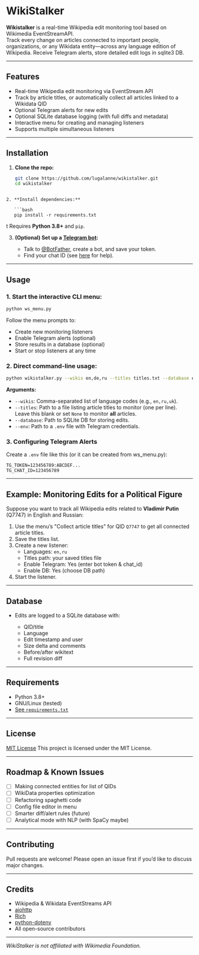 # WikiStalker

**Wikistalker** is a real-time Wikipedia edit monitoring tool based on Wikimedia EventStreamAPI.  
Track every change on articles connected to important people, organizations, or any Wikidata entity—across any language edition of Wikipedia. Receive Telegram alerts, store detailed edit logs in sqlite3 DB.

---
## Features

- Real-time Wikipedia edit monitoring via EventStream API
- Track by article titles, or automatically collect all articles linked to a Wikidata QID
- Optional Telegram alerts for new edits
- Optional SQLite database logging (with full diffs and metadata)
- Interactive menu for creating and managing listeners
- Supports multiple simultaneous listeners

---

## Installation

1. **Clone the repo:**
   ```bash
   git clone https://github.com/lugalanne/wikistalker.git
   cd wikistalker
```

2. **Install dependencies:**

   ```bash
   pip install -r requirements.txt
   ```
t
   Requires **Python 3.8+** and `pip`.

3. **(Optional) Set up a [Telegram bot](https://core.telegram.org/bots#creating-a-new-bot):**

   * Talk to [@BotFather](https://t.me/botfather), create a bot, and save your token.
   * Find your chat ID (see [here](https://stackoverflow.com/a/32423837) for help).
---

## Usage

### 1. **Start the interactive CLI menu:**

```bash
python ws_menu.py
```

Follow the menu prompts to:

* Create new monitoring listeners
* Enable Telegram alerts (optional)
* Store results in a database (optional)
* Start or stop listeners at any time

### 2. **Direct command-line usage:**

```bash
python wikistalker.py --wikis en,de,ru --titles titles.txt --database edits.db --env mybot.env
```

**Arguments:**

* `--wikis`: Comma-separated list of language codes (e.g., `en,ru,uk`).
* `--titles`: Path to a file listing article titles to monitor (one per line).
  Leave this blank or set `None` to monitor **all** articles.
* `--database`: Path to SQLite DB for storing edits.
* `--env`: Path to a `.env` file with Telegram credentials.

### 3. **Configuring Telegram Alerts**

Create a `.env` file like this (or it can be created from ws_menu.py):

```
TG_TOKEN=123456789:ABCDEF...
TG_CHAT_ID=123456789
```

---

## Example: Monitoring Edits for a Political Figure

Suppose you want to track all Wikipedia edits related to **Vladimir Putin** (Q7747) in English and Russian:

1. Use the menu’s "Collect article titles" for QID `Q7747` to get all connected article titles.
2. Save the titles list.
3. Create a new listener:
   * Languages: `en,ru`
   * Titles path: your saved titles file
   * Enable Telegram: Yes (enter bot token & chat_id)
   * Enable DB: Yes (choose DB path)
4. Start the listener.

---

## Database

* Edits are logged to a SQLite database with:

  * QID/title
  * Language
  * Edit timestamp and user
  * Size delta and comments
  * Before/after wikitext
  * Full revision diff
---

## Requirements

* Python 3.8+
* GNU/Linux (tested)
* [See `requirements.txt`](requirements.txt)

---

## License

[MIT License](LICENSE) This project is licensed under the MIT License.

---

## Roadmap & Known Issues

* [ ] Making connected entities for list of QIDs
* [ ] WikiData properties optimization
* [ ] Refactoring spaghetti code
* [ ] Config file editor in menu
* [ ] Smarter diff/alert rules (future)
* [ ] Analytical mode with NLP (with SpaCy maybe)

---

## Contributing

Pull requests are welcome! Please open an issue first if you’d like to discuss major changes.

---

## Credits

* Wikipedia & Wikidata EventStreams API
* [aiohttp](https://docs.aiohttp.org/)
* [Rich](https://github.com/Textualize/rich)
* [python-dotenv](https://github.com/theskumar/python-dotenv)
* All open-source contributors

---

*WikiStalker is not affiliated with Wikimedia Foundation.*
